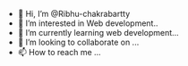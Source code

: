 - 👋 Hi, I’m @Ribhu-chakrabartty
- 👀 I’m interested in Web development..
- 🌱 I’m currently learning web development...
- 💞️ I’m looking to collaborate on ...
- 📫 How to reach me ...

<!---
Ribhu-chakraborty/Ribhu-chakraborty is a ✨ special ✨ repository because its `README.md` (this file) appears on your GitHub profile.
You can click the Preview link to take a look at your changes.
--->
